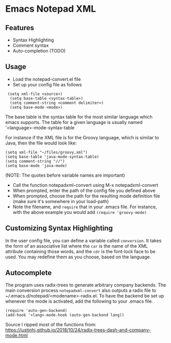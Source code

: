 # Emacs Notepad XML
## Features
- Syntax Highlighting
- Comment syntax
- Auto-completion (TODO)

## Usage
- Load the notepad-convert.el file
- Set up your config file as follows
```
 (setq xml-file <source>)
  (setq base-table <syntax-table>)
  (setq comment-string <comment delimiter>)
  (setq base-mode <mode>)
```

The base table is the syntax table for the most similar language which emacs supports. The table for a given language is usually named '\<language\>-mode-syntax-table

For instance if the XML file is for the Groovy language, which is similar to Java, then the file would look like:
```
(setq xml-file "~/files/groovy,xml")
(setq base-table 'java-mode-syntax-table)
(setq comment-string "//")
(setq base-mode 'java-mode)
```
(NOTE: The quotes before variable names are important)


- Call the function notepadxml-convert using M-x notepadxml-convert
- When prompted, enter the path of the config file you defined above
- When prompted, choose the path for the resulting mode definition file (make sure it's somewhere in your load-path)
- Note the filename, and `require` that in your .emacs file. For instance, with the above example you would add `(require 'groovy-mode)`

## Customizing Syntax Highlighting
In the user config file, you can define a variable called `conversion`. It takes the form of an associative list where the `car` is the name of the XML attribute containing those words, and the `cdr` is the font-lock face to be used. You may redefine them as you choose, based on the language.

## Autocomplete
The program uses radix-trees to generate arbitrary company backends. The main conversion process `notepadxml-convert` also outputs a radix file to ~/.emacs.d/notepad/\<modename\>-radix.el. To have the backend be set up whenever the mode is activated, add the following to your .emacs file.

```
(require 'auto-gen-backend)
(add-hook '<lang>-mode-hook (auto-gen-backend lang))
```
Source I ripped most of the functions from: https://justinhj.github.io/2018/10/24/radix-trees-dash-and-company-mode.html

